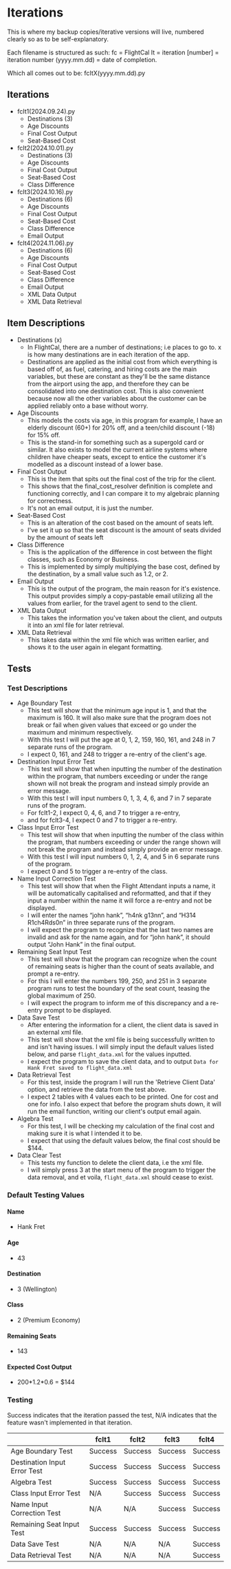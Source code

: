 # Iterations

This is where my backup copies/iterative versions will live, numbered clearly so as to be self-explanatory.

Each filename is structured as such:
fc = FlightCal
It = iteration
[number] = iteration number
(yyyy.mm.dd) = date of completion.

Which all comes out to be:
fcItX(yyyy.mm.dd).py

## Iterations

- fcIt1(2024.09.24).py
    - Destinations (3)
    - Age Discounts
    - Final Cost Output
    - Seat-Based Cost
- fcIt2(2024.10.01).py
    - Destinations (3)
    - Age Discounts
    - Final Cost Output
    - Seat-Based Cost
    - Class Difference
- fcIt3(2024.10.16).py
    - Destinations (6)
    - Age Discounts
    - Final Cost Output
    - Seat-Based Cost
    - Class Difference
    - Email Output
- fcIt4(2024.11.06).py
    - Destinations (6)
    - Age Discounts
    - Final Cost Output
    - Seat-Based Cost
    - Class Difference
    - Email Output
    - XML Data Output
    - XML Data Retrieval

## Item Descriptions

- Destinations (x)
    - In FlightCal, there are a number of destinations; i.e places to go to. x is how many destinations are in each iteration of the app.
    - Destinations are applied as the initial cost from which everything is based off of, as fuel, catering, and hiring costs are the main variables, but these are constant as they'll be the same distance from the airport using the app, and therefore they can be consolidated into one destination cost. This is also convenient because now all the other variables about the customer can be applied reliably onto a base without worry.
- Age Discounts
    - This models the costs via age, in this program for example, I have an elderly discount (60+) for 20% off, and a teen/child discount (-18) for 15% off.
    - This is the stand-in for something such as a supergold card or similar. It also exists to model the current airline systems where children have cheaper seats, except to entice the customer it's modelled as a discount instead of a lower base.
- Final Cost Output
    - This is the item that spits out the final cost of the trip for the client. 
    - This shows that the final_cost_resolver definition is complete and functioning correctly, and I can compare it to my algebraic planning for correctness.
    - It's not an email output, it is just the number.
- Seat-Based Cost
    - This is an alteration of the cost based on the amount of seats left.
    - I've set it up so that the seat discount is the amount of seats divided by the amount of seats left
- Class Difference
    - This is the application of the difference in cost between the flight classes, such as Economy or Business.
    - This is implemented by simply multiplying the base cost, defined by the destination, by a small value such as 1.2, or 2.
- Email Output
    - This is the output of the program, the main reason for it's existence. This output provides simply a copy-pastable email utilizing all the values from earlier, for the travel agent to send to the client.
- XML Data Output
    - This takes the information you've taken about the client, and outputs it into an xml file for later retrieval.
- XML Data Retrieval
    - This takes data within the xml file which was written earlier, and shows it to the user again in elegant formatting.

## Tests

### Test Descriptions

- Age Boundary Test
    - This test will show that the minimum age input is 1, and that the maximum is 160. It will also make sure that the program does not break or fail when given values that exceed or go under the maximum and minimum respectively. 
    - With this test I will put the age at 0, 1, 2, 159, 160, 161, and 248 in 7 separate runs of the program.
    - I expect 0, 161, and 248 to trigger a re-entry of the client's age.
- Destination Input Error Test
    - This test will show that when inputting the number of the destination within the program, that numbers exceeding or under the range shown will not break the program and instead simply provide an error message.
    - With this test I will input numbers 0, 1, 3, 4, 6, and 7 in 7 separate runs of the program.
    - For fcIt1-2, I expect 0, 4, 6, and 7 to trigger a re-entry,
    - and for fcIt3-4, I expect 0 and 7 to trigger a re-entry.
- Class Input Error Test
    - This test will show that when inputting the number of the class within the program, that numbers exceeding or under the range shown will not break the program and instead simply provide an error message.
    - With this test I will input numbers 0, 1, 2, 4, and 5 in 6 separate runs of the program.
    - I expect 0 and 5 to trigger a re-entry of the class.
- Name Input Correction Test
    - This test will show that when the Flight Attendant inputs a name, it will be automatically capitalised and reformatted, and that if they input a number within the name it will force a re-entry and not be displayed.
    - I will enter the names “john hank”, “h4nk g13nn”, and “H314 R1ch4Rds0n” in three separate runs of the program.
    - I will expect the program to recognize that the last two names are invalid and ask for the name again, and for “john hank”, it should output “John Hank” in the final output.
- Remaining Seat Input Test
    - This test will show that the program can recognize when the count of remaining seats is higher than the count of seats available, and prompt a re-entry.
    - For this I will enter the numbers 199, 250, and 251 in 3 separate program runs to test the boundary of the seat count, teasing the global maximum of 250.
    - I will expect the program to inform me of this discrepancy and a re-entry prompt to be displayed.
- Data Save Test
    - After entering the information for a client, the client data is saved in an external xml file.
    - This test will show that the xml file is being successfully written to and isn't having issues. I will simply input the default values listed below, and parse `flight_data.xml` for the values inputted.
    - I expect the program to save the client data, and to output `Data for Hank Fret saved to flight_data.xml`
- Data Retrieval Test
    - For this test, inside the program I will run the 'Retrieve Client Data' option, and retrieve the data from the test above.
    - I expect 2 tables with 4 values each to be printed. One for cost and one for info. I also expect that before the program shuts down, it will run the email function, writing our client's output email again. 
- Algebra Test
    - For this test, I will be checking my calculation of the final cost and making sure it is what I intended it to be.
    - I expect that using the default values below, the final cost should be $144.
- Data Clear Test
    - This tests my function to delete the client data, i.e the xml file.
    - I will simply press 3 at the start menu of the program to trigger the data removal, and et voila, `flight_data.xml` should cease to exist.

### Default Testing Values
#### Name
- Hank Fret
#### Age
- 43
#### Destination
- 3 (Wellington)
#### Class
- 2 (Premium Economy)
#### Remaining Seats
- 143
#### Expected Cost Output
- 200*1.2\*0.6 = $144

### Testing

Success indicates that the iteration passed the test,
N/A indicates that the feature wasn't implemented in that iteration.

|                              |  fcIt1  |  fcIt2  |  fcIt3  |  fcIt4  |
|------------------------------|---------|---------|---------|---------|
| Age Boundary Test            | Success | Success | Success | Success |
| Destination Input Error Test | Success | Success | Success | Success |
| Algebra Test                 | Success | Success | Success | Success |
| Class Input Error Test       |   N/A   | Success | Success | Success |
| Name Input Correction Test   |   N/A   |   N/A   | Success | Success |
| Remaining Seat Input Test    | Success | Success | Success | Success |
| Data Save Test               |   N/A   |   N/A   |   N/A   | Success |
| Data Retrieval Test          |   N/A   |   N/A   |   N/A   | Success |